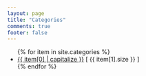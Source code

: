 ```yaml
---
layout: page
title: "Categories"
comments: true
footer: false
---
```

<ul>
{% for item in site.categories %}
    <li><a href="/blog/categories/{{ item[0] }}/">{{ item[0] | capitalize }}</a> [ {{ item[1].size }} ]</li>
{% endfor %}
</ul>
